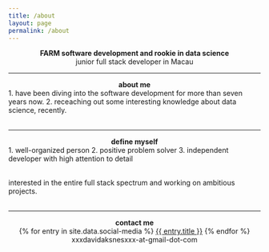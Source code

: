 ```yaml
---
title: /about
layout: page
permalink: /about
---
```


<center><strong>FARM software development and rookie in data science</strong></center>
<center>junior full stack developer in Macau</center>
<hr />

<center><strong>about me</strong></center>
1. have been diving into the software development for more than seven years now. 
2. receaching out some interesting knowledge about data science, recently.
<br /><br />
<hr />

<center><strong>define myself</strong></center>
1. well-organized person
2. positive problem solver
3. independent developer with high attention to detail <br /><br />

interested in the entire full stack spectrum and working on ambitious projects. <br /><br />

<hr />

<center><strong>contact me</strong></center>

<center><div>
{% for entry in site.data.social-media %}
<a href="{{ entry.href }}/{{ entry.id }}" title="{{ entry.id }}" target="_blank">{{ entry.title }}</a>
{% endfor %}<br />
xxxdavidaksnesxxx-at-gmail-dot-com
</div></center>
